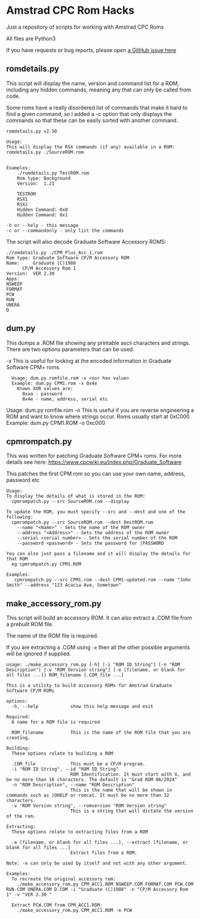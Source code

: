 # Amstrad CPC Rom Hacks
Just a repository of scripts for working with Amstrad CPC Roms

All files are Python3

If you have requests or bug reports, please open [a GitHub issue here](https://github.com/cormacj/AmstradCPCRomHacks/issues/new)

## romdetails.py

This script will display the name, version and command list for a ROM, including any hidden commands, meaning any that can only be called from code.

Some roms have a really disordered list of commands that make it hard to find a given command, so I added a -c option that only displays the commands so that these can be easily sorted with another command.

```
romdetails.py v2.50

Usage:
This will display the RSX commands (if any) available in a ROM:
romdetails.py ./SourceROM.rom


Examples:
	./romdetails.py TestROM.rom
	Rom type: Background
	Version:  1.21

	TESTROM
	RSX1
	RSX2
	Hidden Command: 0x0
	Hidden Command: 0x1

-h or --help - this message
-c or --commandonly - only list the commands
```
The script will also decode Graduate Software Accessory ROMS:
```
./romdetails.py ./CPM_Plus_Acc_1.rom
Rom type: Graduate Software CP/M Accessory ROM
Name:	  Graduate (C)1988
	  CP/M Accessory Rom 1
Version:  VER 2.30
Apps:
NSWEEP   
FORMAT   
PCW      
RUN      
UNERA    
D        
```
## dum.py

  This dumps a .ROM file showing any printable ascii characters and strings.
  There are two options parameters that can be used.

  -x <xor value> This is useful for looking at the encoded information in Graduate Software CPM+ roms.
```
  Usage: dum.py romfile.rom -x <xor hex value>
  Example: dum.py CPM1.rom -x 0x4e
    Known XOR values are:
      0xaa - password
      0x4e - name, address, serial etc
```
  Usage: dum.py romfile.rom -o <offset value>
     This is useful if you are reverse engineering a ROM and want to know where strings occur. Roms usually start at 0xC000
  Example: dum.py CPM1.ROM -o 0xc000

## cpmrompatch.py

This was written for patching Graduate Software CPM+ roms. For more details see here: https://www.cpcwiki.eu/index.php/Graduate_Software

This patches the first CPM rom so you can use your own name, address, password etc
```
Usage:
To display the details of what is stored in the ROM:
  cpmrompatch.py --src SourceROM.rom --display

To update the ROM, you must specify --src and --dest and one of the following:
  cpmrompatch.py --src SourceROM.rom --dest DestROM.rom
    --name "<Name>" - Sets the name of the ROM owner
    --address "<Address>" - Sets the address of the ROM owner
    --serial <serial number> - Sets the serial number of the ROM
    --password <password> - Sets the password for |PASSWORD

You can also just pass a filename and it will display the details for that ROM
  eg cpmrompatch.py CPM1.ROM

Examples:
   cpmrompatch.py --src CPM1.rom --dest CPM1-updated.rom --name "John Smith" --address "123 Acacia Ave, Sometown"
```

## make_accessory_rom.py
This script will build an accessory ROM. It can also extract a .COM file from a prebuilt ROM file.

The name of the ROM file is required.

If you are extracting a .COM using `-e` then all the other possible arguments will be ignored if supplied.

```
usage: ./make_accessory_rom.py [-h] [-i "ROM ID String"] [-n "ROM Description"] [-v "ROM Version string"] [-e [filename, or blank for all files ...]] ROM_filename [.COM_file ...]

This is a utility to build accessory ROMs for Amstrad Graduate Software CP/M ROMs

options:
  -h, --help            show this help message and exit

Required:
  A name for a ROM file is required

  ROM_filename          This is the name of the ROM file that you are creating.

Building:
  These options relate to building a ROM

  .COM_file             This must be a CP/M program.
  -i "ROM ID String", --id "ROM ID String"
                        ROM Identification. It must start with G, and be no more than 16 characters. The default is "Grad ROM 06/2024"
  -n "ROM Description", --name "ROM Description"
                        This is the name that will be shown in commands such as |OHELP or romcat. It must be no more than 32 characters.
  -v "ROM Version string", --romversion "ROM Version string"
                        This is a string that will dictate the version of the rom.

Extracting:
  These options relate to extracting files from a ROM

  -e [filename, or blank for all files ...], --extract [filename, or blank for all files ...]
                        Extract files from a ROM.

Note: -e can only be used by itself and not with any other argument.

Examples:
  To recreate the original accessory rom:
    ./make_accessory_rom.py CPM_ACC1.ROM NSWEEP.COM FORMAT.COM PCW.COM RUN.COM UNERA.COM D.COM -i "Graduate (C)1988" -n "CP/M Accessory Rom 1" -v "VER 2.30 "

  Extract PCW.COM from CPM_ACC1.ROM:
    ./make_accessory_rom.py CPM_ACC1.ROM -e PCW
````
